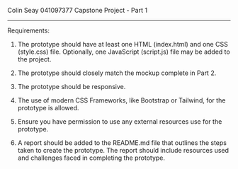 Colin Seay
041097377
Capstone Project - Part 1
_________________


Requirements: 
1. The prototype should have at least one HTML (index.html) and one CSS (style.css) file. Optionally, one JavaScript (script.js) file may be added to the project.  
    <!-- Completed -->

2. The prototype should closely match the mockup complete in Part 2. 

3. The prototype should be responsive.
    <!-- Completed -->
4. The use of modern CSS Frameworks, like Bootstrap or Tailwind, for the prototype is allowed. 
    <!-- Completed -->
5. Ensure you have permission to use any external resources use for the prototype.
    
6. A report should be added to the README.md file that outlines the steps taken to create the prototype. The report should include resources used and challenges faced in completing the prototype.